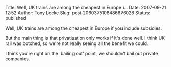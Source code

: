 Title: Well, UK trains are among the cheapest in Europe i...
Date: 2007-09-21 12:52
Author: Tony Locke
Slug: post-2060375108486676028
Status: published

Well, UK trains are among the cheapest in Europe if you include subsidies.  
  
But the main thing is that privatization only works if it's done well. I think UK rail was botched, so we're not really seeing all the benefit we could.  
  
I think you're right on the 'bailing out' point, we shouldn't bail out private companies.
